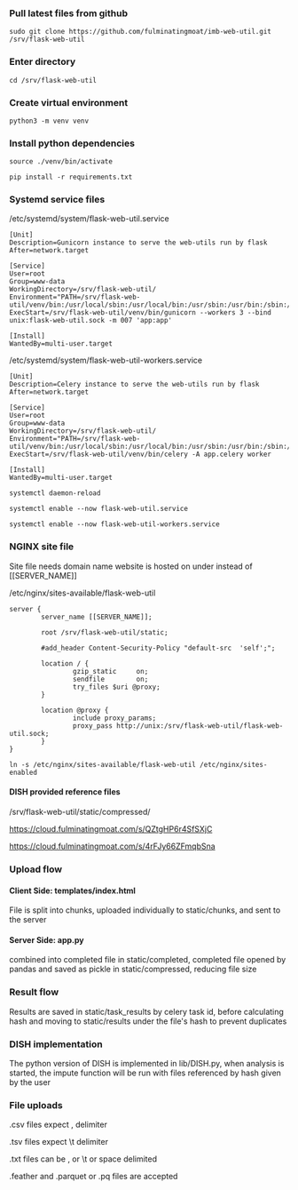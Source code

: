 ### Pull latest files from github

`sudo git clone https://github.com/fulminatingmoat/imb-web-util.git /srv/flask-web-util`

### Enter directory

`cd /srv/flask-web-util`

### Create virtual environment

`python3 -m venv venv`

### Install python dependencies

`source ./venv/bin/activate`

`pip install -r requirements.txt`

### Systemd service files

/etc/systemd/system/flask-web-util.service

```
[Unit]
Description=Gunicorn instance to serve the web-utils run by flask
After=network.target

[Service]
User=root
Group=www-data
WorkingDirectory=/srv/flask-web-util/
Environment="PATH=/srv/flask-web-util/venv/bin:/usr/local/sbin:/usr/local/bin:/usr/sbin:/usr/bin:/sbin:/bin:/snap/bin"
ExecStart=/srv/flask-web-util/venv/bin/gunicorn --workers 3 --bind unix:flask-web-util.sock -m 007 'app:app'

[Install]
WantedBy=multi-user.target
```
/etc/systemd/system/flask-web-util-workers.service
```
[Unit]
Description=Celery instance to serve the web-utils run by flask
After=network.target

[Service]
User=root
Group=www-data
WorkingDirectory=/srv/flask-web-util/
Environment="PATH=/srv/flask-web-util/venv/bin:/usr/local/sbin:/usr/local/bin:/usr/sbin:/usr/bin:/sbin:/bin:/snap/bin"
ExecStart=/srv/flask-web-util/venv/bin/celery -A app.celery worker 

[Install]
WantedBy=multi-user.target
```


`systemctl daemon-reload`

`systemctl enable --now flask-web-util.service`

`systemctl enable --now flask-web-util-workers.service`

### NGINX site file

Site file needs domain name website is hosted on under instead of [[SERVER_NAME]]

/etc/nginx/sites-available/flask-web-util

```
server {
        server_name [[SERVER_NAME]];

        root /srv/flask-web-util/static;

        #add_header Content-Security-Policy "default-src  'self';";

        location / {
                gzip_static     on;
                sendfile        on;
                try_files $uri @proxy;
        }

        location @proxy {
                include proxy_params;
                proxy_pass http://unix:/srv/flask-web-util/flask-web-util.sock;
        }
}
```

`ln -s /etc/nginx/sites-available/flask-web-util /etc/nginx/sites-enabled`

#### DISH provided reference files

/srv/flask-web-util/static/compressed/

https://cloud.fulminatingmoat.com/s/QZtgHP6r4SfSXjC

https://cloud.fulminatingmoat.com/s/4rFJy66ZFmqbSna

### Upload flow

#### Client Side: templates/index.html

File is split into chunks, uploaded individually to static/chunks, and sent to the server

#### Server Side: app.py

combined into completed file in static/completed, completed file opened by pandas and saved as pickle in
static/compressed, reducing file size

### Result flow

Results are saved in static/task_results by celery task id, before calculating hash and moving to static/results under
the file's hash to prevent duplicates

### DISH implementation

The python version of DISH is implemented in lib/DISH.py, when analysis is started, the impute function will be run with
files referenced by hash given by the user

### File uploads

.csv files expect , delimiter

.tsv files expect \t delimiter

.txt files can be , or \t or space delimited

.feather and .parquet or .pq files are accepted

